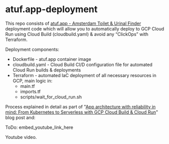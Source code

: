 # atuf.app-deployment

This repo consists of [atuf.app - Amsterdam Toilet & Urinal Finder](http://atuf.app "atuf.app - Amsterdam Toilet & Urinal Finder") deployment code which will allow you to automatically deploy to GCP Cloud Run using Cloud Build (cloudbuild.yaml) & avoid any “ClickOps” with Terraform.

Deployment components:

* Dockerfile - atuf.app container image
* cloudbuild.yaml - Cloud Build CI/D configuration file for automated Cloud Run builds & deployments
* Terraform - automated IaC deployment of all necessary resources in GCP, main logic in:
  * main.tf
  * imports.tf
  * scripts/wait_for_cloud_run.sh 

Process explained in detail as part of "[App architecture with reliability in mind: From Kubernetes to Serverless with GCP Cloud Build & Cloud Run](https://foolcontrol.org/?p=4621 "App architecture with reliability in mind: From Kubernetes to Serverless with GCP Cloud Build & Cloud Run")" blog post and: 

ToDo: embed_youtube_link_here
 
Youtube video.
